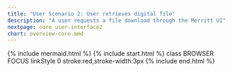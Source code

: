 ```yaml
---
title: "User Scenario 2: User retrieves digital file"
description: "A user requests a file download through the Merritt UI"
nextpage: core_user-interface2
chart: overview-core.mmd
---
```


{% include mermaid.html %}
{% include start.html %}
  class BROWSER FOCUS
  linkStyle 0 stroke:red,stroke-width:3px
{% include end.html %}


